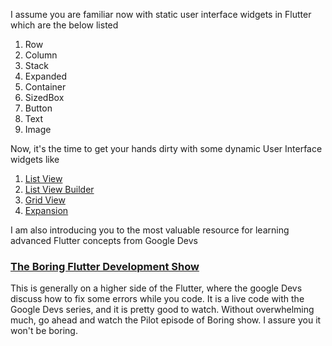 I assume you are familiar now with static user interface widgets in Flutter which are the below listed
1. Row
2. Column
3. Stack
4. Expanded
5. Container
6. SizedBox
7. Button
8. Text
9. Image

Now, it's the time to get your hands dirty with some dynamic User Interface widgets like
1.  [List View](https://www.youtube.com/watch?v=KJpkjHGiI5A)
2. [List View Builder](https://www.youtube.com/watch?v=TdWhYERuv7g)
3.  [Grid View](https://www.youtube.com/watch?v=bLOtZDTm4H8)
4. [Expansion](https://www.youtube.com/watch?v=2aJZzRMziJc)


I am also introducing you to the most valuable resource for learning advanced Flutter concepts from Google Devs
### [The Boring Flutter Development Show](https://www.youtube.com/watch?v=yr8F2S3Amas&list=PLjxrf2q8roU3ahJVrSgAnPjzkpGmL9Czl&index=59)
This is generally on a higher side of the Flutter, where the google Devs discuss how to fix some errors while you code. It is a live code with the Google Devs series, and it is pretty good to watch. Without overwhelming much, go ahead and watch the Pilot episode of Boring show. I assure you it won't be boring.